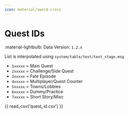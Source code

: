 ```yaml
---
icon: material/sword-cross
---
```


# Quest IDs

:material-lightbulb: Data Version: `1.2.x`

List is interpolated using `system/table/text/text_stage.msg`

* `1xxxxx` = Main Quest
* `2xxxxx` = Challenge/Side Quest
* `3xxxxx` = Fate Episode
* `4xxxxx` = Multiplayer/Quest Counter
* `5xxxxx` = Towns/Lobbies
* `6xxxxx` = Dummy/Practice
* `7xxxxx` = Short Story/Misc

{{ read_csv('quest_id.csv') }}